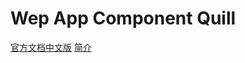 # Wep App Component Quill

[官方文档中文版](https://www.kancloud.cn/liuwave/quill/1409423)
[简介](https://zhuanlan.zhihu.com/p/272499379)
